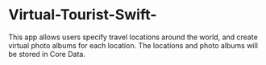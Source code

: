 # Virtual-Tourist-Swift- 
This app allows users specify travel locations around the world, and create virtual photo albums for each location. The locations and photo albums will be stored in Core Data. 
